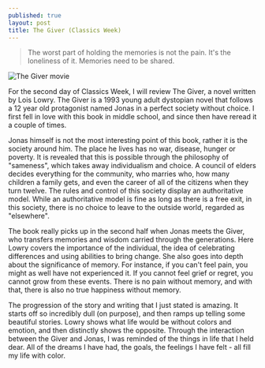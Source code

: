 ```yaml
---
published: true
layout: post
title: The Giver (Classics Week)
---
```

> The worst part of holding the memories is not the pain. It's the loneliness of it. Memories need to be shared.

![The Giver movie](https://www.booksie.com/files/postings/42/504139-269970_MEDIA_IMAGE_.jpg)

For the second day of Classics Week, I will review The Giver, a novel written by Lois Lowry. The Giver is a 1993 young adult dystopian novel that follows a 12 year old protagonist named Jonas in a perfect society without choice. I first fell in love with this book in middle school, and since then have reread it a couple of times.

Jonas himself is not the most interesting point of this book, rather it is the society around him. The place he lives has no war, disease, hunger or poverty. It is revealed that this is possible through the philosophy of "sameness", which takes away individualism and choice. A council of elders decides everything for the community, who marries who, how many children a family gets, and even the career of all of the citizens when they turn twelve. The rules and control of this society display an authoritative model. While an authoritative model is fine as long as there is a free exit, in this society, there is no choice to leave to the outside world, regarded as "elsewhere".

The book really picks up in the second half when Jonas meets the Giver, who transfers memories and wisdom carried through the generations. Here Lowry covers the importance of the individual, the idea of celebrating differences and using abilities to bring change. She also goes into depth about the significance of memory. For instance, if you can't feel pain, you might as well have not experienced it. If you cannot feel grief or regret, you cannot grow from these events. There is no pain without memory, and with that, there is also no true happiness without memory.

The progression of the story and writing that I just stated is amazing. It starts off so incredibly dull (on purpose), and then ramps up telling some beautiful stories. Lowry shows what life would be without colors and emotion, and then distinctly shows the opposite. Through the interaction between the Giver and Jonas, I was reminded of the things in life that I held dear. All of the dreams I have had, the goals, the feelings I have felt - all fill my life with color.
